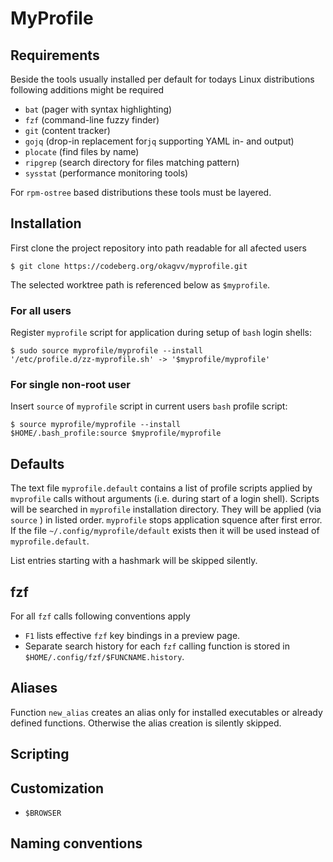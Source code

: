 # MyProfile

## Requirements

Beside the tools usually installed per default for todays Linux distributions following additions
might be required

- `bat` (pager with syntax highlighting)
- `fzf` (command-line fuzzy finder)
- `git` (content tracker)
- `gojq` (drop-in replacement for`jq` supporting YAML in- and output)
- `plocate` (find files by name)
- `ripgrep` (search directory for files matching pattern)
- `sysstat` (performance monitoring tools)

For `rpm-ostree` based distributions these tools must be layered.

## Installation

First clone the project repository into path readable for all afected users

``` shell
$ git clone https://codeberg.org/okagvv/myprofile.git
```

The selected worktree path is referenced below as `$myprofile`.

### For all users

Register `myprofile` script for application during setup of `bash` login shells:

``` shell
$ sudo source myprofile/myprofile --install
'/etc/profile.d/zz-myprofile.sh' -> '$myprofile/myprofile'
```

### For single non-root user

Insert `source` of `myprofile` script in current users `bash` profile script:

``` shell
$ source myprofile/myprofile --install
$HOME/.bash_profile:source $myprofile/myprofile
```

## Defaults

The text file `myprofile.default` contains a list of profile scripts applied by `mvprofile` calls
without arguments (i.e. during start of a login shell).  Scripts will be searched in `myprofile`
installation directory. They will be applied (via `source` ) in listed order. `myprofile` stops
application squence after first error. If the file `~/.config/myprofile/default` exists then it will
be used instead of `myprofile.default`.

List entries starting with a hashmark will be skipped silently.

## fzf

For all `fzf` calls following conventions apply

- `F1` lists effective `fzf` key bindings in a preview page.
- Separate search history for each `fzf` calling function is stored in
  `$HOME/.config/fzf/$FUNCNAME.history`.

## Aliases

Function `new_alias` creates an alias only for installed executables or already defined
functions. Otherwise the alias creation is silently skipped.

## Scripting

## Customization

- `$BROWSER`

## Naming conventions
